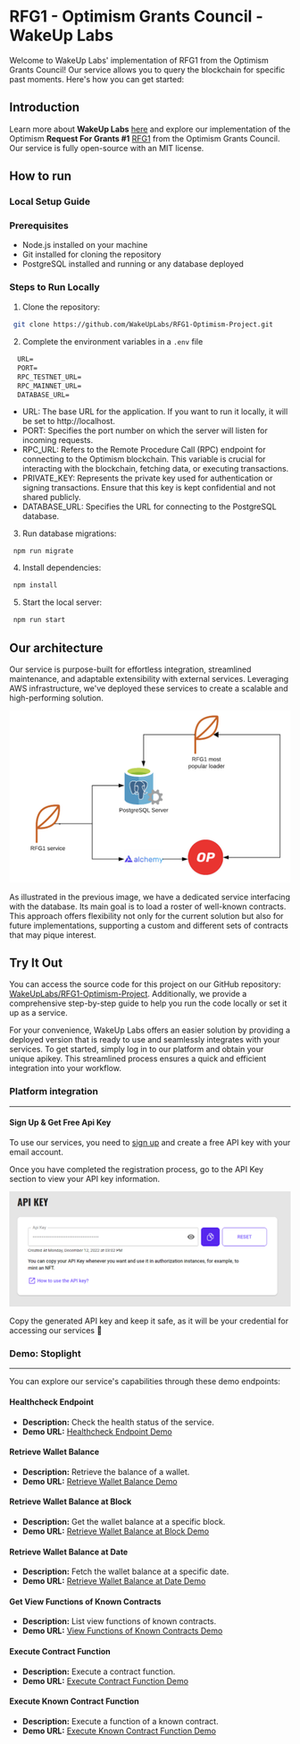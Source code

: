 # RFG1 - Optimism Grants Council - WakeUp Labs

Welcome to WakeUp Labs' implementation of RFG1 from the Optimism Grants Council! Our service allows you to query the blockchain for specific past moments. Here's how you can get started:

## Introduction

Learn more about **WakeUp Labs** [here](https://www.wakeuplabs.io/) and explore our implementation of the Optimism **Request For Grants #1** [RFG1](https://app.charmverse.io/op-grants/page-8928491436774362) from the Optimism Grants Council. Our service is fully open-source with an MIT license.

## How to run

### Local Setup Guide

### Prerequisites
- Node.js installed on your machine
- Git installed for cloning the repository
- PostgreSQL installed and running or any database deployed

### Steps to Run Locally
  1. Clone the repository:
```bash
 git clone https://github.com/WakeUpLabs/RFG1-Optimism-Project.git
```

  2. Complete the environment variables in a ```.env``` file

  ```
    URL=
    PORT=
    RPC_TESTNET_URL=
    RPC_MAINNET_URL=
    DATABASE_URL=
  ```
  - URL: The base URL for the application. If you want to run it locally, it will be set to http://localhost.
  - PORT: Specifies the port number on which the server will listen for incoming requests.
  - RPC_URL: Refers to the Remote Procedure Call (RPC) endpoint for connecting to the Optimism blockchain. This variable is crucial for interacting with the blockchain, fetching data, or executing transactions.
  - PRIVATE_KEY: Represents the private key used for authentication or signing transactions. Ensure that this key is kept confidential and not shared publicly.
  - DATABASE_URL: Specifies the URL for connecting to the PostgreSQL database.

3. Run database migrations:
```bash
 npm run migrate
```
4. Install dependencies:

```bash
 npm install
``` 

5. Start the local server:

```bash
 npm run start
``` 






## Our architecture

Our service is purpose-built for effortless integration, streamlined maintenance, and adaptable extensibility with external services. Leveraging AWS infrastructure, we've deployed these services to create a scalable and high-performing solution.

![image.png](./src/assets/rfg1-architecture.png)

As illustrated in the previous image, we have a dedicated service interfacing with the database. Its main goal is to load a roster of well-known contracts. This approach offers flexibility not only for the current solution but also for future implementations, supporting a custom and different sets of contracts that may pique interest.

## Try It Out

You can access the source code for this project on our GitHub repository: [WakeUpLabs/RFG1-Optimism-Project](https://github.com/WakeUpLabs/RFG1-Optimism.git). Additionally, we provide a comprehensive step-by-step guide to help you run the code locally or set it up as a service.

For your convenience, WakeUp Labs offers an easier solution by providing a deployed version that is ready to use and seamlessly integrates with your services. To get started, simply log in to our platform and obtain your unique apikey. This streamlined process ensures a quick and efficient integration into your workflow.

### Platform integration
---
#### Sign Up & Get Free Api Key

To use our services, you need to [sign up](https://platform.wakeuplabs.io/) and create a free API key with your email account. 

Once you have completed the registration process, go to the API Key section to view your API key information. 

![image.png](./src/assets/image.png)

Copy the generated API key and keep it safe, as it will be your credential for accessing our services 🔐


### Demo: Stoplight 

---

You can explore our service's capabilities through these demo endpoints:

#### Healthcheck Endpoint
- **Description:** Check the health status of the service.
- **Demo URL:** [Healthcheck Endpoint Demo](rfg1.json/paths/~1info/get)

#### Retrieve Wallet Balance
- **Description:** Retrieve the balance of a wallet.
- **Demo URL:** [Retrieve Wallet Balance Demo](rfg1.json/paths/~1{address}~1balance/get)

#### Retrieve Wallet Balance at Block
- **Description:** Get the wallet balance at a specific block.
- **Demo URL:** [Retrieve Wallet Balance at Block Demo](rfg1.json/paths/~1{address}~1balance~1block~1{blockNumber}/get)

#### Retrieve Wallet Balance at Date
- **Description:** Fetch the wallet balance at a specific date.
- **Demo URL:** [Retrieve Wallet Balance at Date Demo](rfg1.json/paths/~1{address}~1balance~1block~1{blockNumber}/get)

#### Get View Functions of Known Contracts
- **Description:** List view functions of known contracts.
- **Demo URL:** [View Functions of Known Contracts Demo](rfg1.json/paths/~1{address}~1functionsKnownABI/get)

#### Execute Contract Function
- **Description:** Execute a contract function.
- **Demo URL:** [Execute Contract Function Demo](rfg1.json/paths/~1{address}~1query/put)

#### Execute Known Contract Function
- **Description:** Execute a function of a known contract.
- **Demo URL:** [Execute Known Contract Function Demo](rfg1.json/paths/~1{address}~1queryKnownABI/put)
